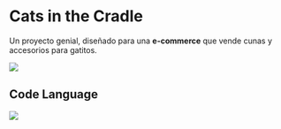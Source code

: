 # Cats in the Cradle

Un proyecto genial, diseñado para una **e-commerce** que vende cunas y accesorios para gatitos.

[![](https://i.imgur.com/VEJAc97.png)](https://manuelricardohurtado.github.io/Digital_Product/)

## Code Language
![](https://www.valor20.com/wp-content/uploads/2015/02/html5-css3-js.png)
